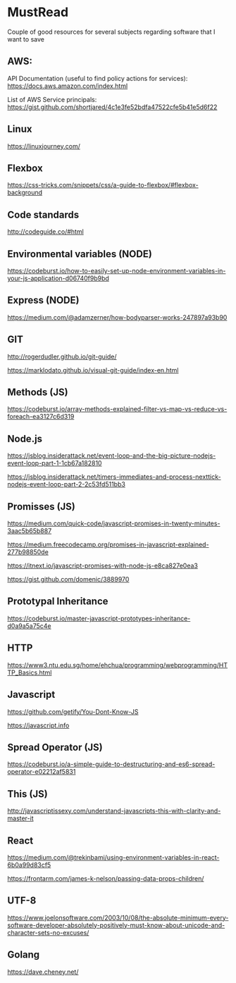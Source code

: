 # MustRead

Couple of good resources for several subjects regarding software that I want to save

## AWS:

API Documentation (useful to find policy actions for services): https://docs.aws.amazon.com/index.html

List of AWS Service principals: https://gist.github.com/shortjared/4c1e3fe52bdfa47522cfe5b41e5d6f22

## Linux

https://linuxjourney.com/

## Flexbox

https://css-tricks.com/snippets/css/a-guide-to-flexbox/#flexbox-background

## Code standards

http://codeguide.co/#html

## Environmental variables (NODE)

https://codeburst.io/how-to-easily-set-up-node-environment-variables-in-your-js-application-d06740f9b9bd

## Express (NODE)

https://medium.com/@adamzerner/how-bodyparser-works-247897a93b90

## GIT

http://rogerdudler.github.io/git-guide/

https://marklodato.github.io/visual-git-guide/index-en.html

## Methods (JS)

https://codeburst.io/array-methods-explained-filter-vs-map-vs-reduce-vs-foreach-ea3127c6d319

## Node.js

https://jsblog.insiderattack.net/event-loop-and-the-big-picture-nodejs-event-loop-part-1-1cb67a182810

https://jsblog.insiderattack.net/timers-immediates-and-process-nexttick-nodejs-event-loop-part-2-2c53fd511bb3

## Promisses (JS)

https://medium.com/quick-code/javascript-promises-in-twenty-minutes-3aac5b65b887

https://medium.freecodecamp.org/promises-in-javascript-explained-277b98850de

https://itnext.io/javascript-promises-with-node-js-e8ca827e0ea3

https://gist.github.com/domenic/3889970

## Prototypal Inheritance

https://codeburst.io/master-javascript-prototypes-inheritance-d0a9a5a75c4e

## HTTP

https://www3.ntu.edu.sg/home/ehchua/programming/webprogramming/HTTP_Basics.html

## Javascript

https://github.com/getify/You-Dont-Know-JS

https://javascript.info

## Spread Operator (JS)

https://codeburst.io/a-simple-guide-to-destructuring-and-es6-spread-operator-e02212af5831

## This (JS)

http://javascriptissexy.com/understand-javascripts-this-with-clarity-and-master-it

## React

https://medium.com/@trekinbami/using-environment-variables-in-react-6b0a99d83cf5

https://frontarm.com/james-k-nelson/passing-data-props-children/

## UTF-8

https://www.joelonsoftware.com/2003/10/08/the-absolute-minimum-every-software-developer-absolutely-positively-must-know-about-unicode-and-character-sets-no-excuses/

## Golang

https://dave.cheney.net/
